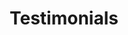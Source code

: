 ---
title: Testimonials
headless: true
reviews: 
    - name: Assenmacher Family
      image: "/images/reviews/review-1.png"
      stars: 5
      text: "**Dear Arbor House Family**, We cannot express enough thanks for your care and kindness of our dad at the end of his life.  Some of his last words were \"I would not have wanted to die any other way.\" Your warmth and kindness brought him peace and comfort in his final days.  May the Lord bless you all 10-fold of the compassion and mercy you showed to Bob, and all your charges.  With sincerest affection, the **Assenmacher Family**"  
      date: 2021-12-19
    - name: Louise Kelly & Family
      image: "/images/quality-of-life-icon.jpg"
      stars: 5
      text: "Our thanks to you all for the excellent care you gave to George. I’m sorry he had to endure Bortz, and i know they gave him as much care as they could, before Tom made the transfer to Arbor House. As I’m sure you were aware, I would have loved having him home if it were possible. The family were impressed with the loving care you gave their dad. We appreciated the card you sent and it will be kept with so many others in a special folder."  
      date: 2021-06-15
    - name: Evelyn and Richard Spencer
      image: "/images/quality-of-life-icon.jpg"
      stars: 5
      text: "Thank you (and your staff) for taking such good care of our dad, Clyde Spencer. We had a wonderful fishing trip knowing that dad was well cared for. Also, thank you for helping our daughter take dad to the doctor. You are very caring and professional. Thank you for the note, one of these days I will stop to see you. Grateful for your care of George."  
      date: 2021-06-15
    - name: Holly Cooper
      image: "/images/quality-of-life-icon.jpg"
      stars: 5
      text: "I completely and totally recommend Arbor House. They provide a high level of care, support and supervision in a home-like environment. The staff cook the meals on the premises and make special dishes to accommodate the needs and sometimes finicky appetites of the elderly residents. They are very aware of the importance of getting the residents out of their beds and rooms and bringing them to the common areas to socialize."  
      date: 2021-06-15

---